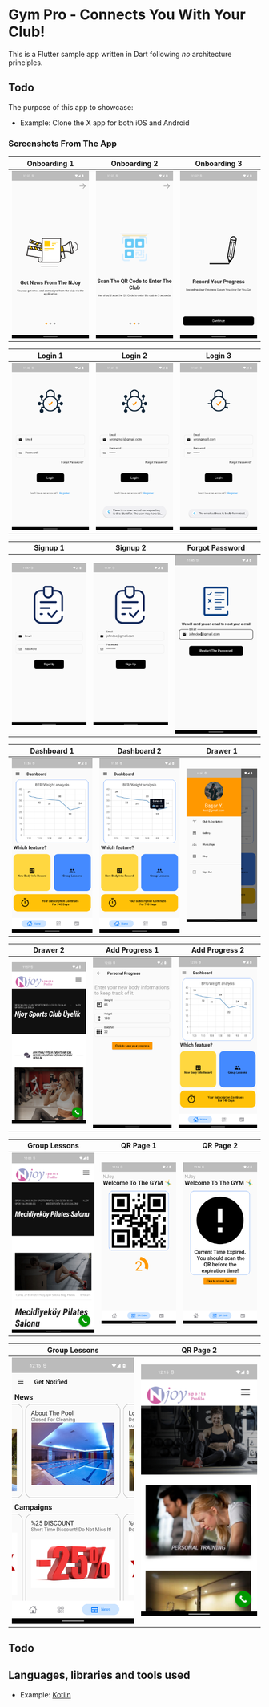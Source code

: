 # Gym Pro - Connects You With Your Club!

This is a Flutter sample app written in Dart following *no* architecture principles.

## Todo
The purpose of this app to showcase:

- Example: Clone the X app for both iOS and Android


### Screenshots From The App

Onboarding 1 | Onboarding 2 | Onboarding 3
:-------------------------:|:-------------------------:|:-------------------------:|
<img src="images/onboarding_1.png" style="width:275"/> | <img src="images/onboarding_2.png" style="width:275"/> | <img src="images/onboarding_3.png" style="width:275"/> |

Login 1 | Login 2 | Login 3
:-------------------------:|:-------------------------:|:-------------------------:|
<img src="images/login_1.png" style="width:275"/> | <img src="images/login_2.png" style="width:275"/> | <img src="images/login_3.png" style="width:275"/> |

Signup 1 | Signup 2 | Forgot Password
:-------------------------:|:-------------------------:|:-------------------------:|
<img src="images/signup_1.png" style="width:275"/> | <img src="images/signup_2.png" style="width:275"/> | <img src="images/forgot_password_1.png" style="width:275"/> |

Dashboard 1 | Dashboard 2 | Drawer 1
:-------------------------:|:-------------------------:|:-------------------------:|
<img src="images/dashboard_1.png" style="width:275"/> | <img src="images/dashboard_2.png" style="width:275"/> | <img src="images/drawer_1.png" style="width:275"/> |

Drawer 2 | Add Progress 1 | Add Progress 2
:-------------------------:|:-------------------------:|:-------------------------:|
<img src="images/drawer_2.png" style="width:275"/> | <img src="images/add_progress_2.png" style="width:275"/> | <img src="images/add_progress_3.png" style="width:275"/> |

Group Lessons  | QR Page 1 | QR Page 2
:-------------------------:|:-------------------------:|:-------------------------:|
<img src="images/group_lessons_2.png" style="width:275"/> | <img src="images/qr_page_1.png" style="width:275"/> | <img src="images/qr_page_2.png" style="width:275"/> |

Group Lessons  | QR Page 2
:-------------------------:|:-------------------------:|
<img src="images/notify_page_1.png" style="width:275"/> | <img src="images/notify_page_2.png" style="width:275"/> |

## Todo

## Languages, libraries and tools used
- Example: [Kotlin](https://kotlinlang.org/)
